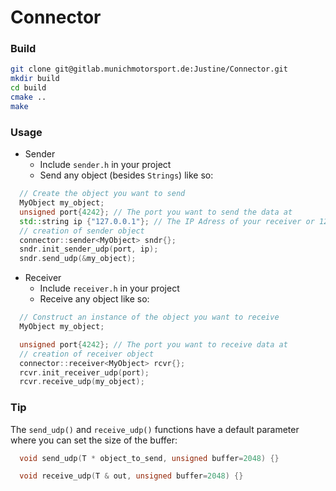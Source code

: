 
Connector
=========


### Build  
```bash
git clone git@gitlab.munichmotorsport.de:Justine/Connector.git 
mkdir build  
cd build  
cmake ..  
make  
```  

### Usage  
* Sender  
  * Include `sender.h` in your project  
  * Send any object (besides `Strings`) like so:  

```c++
  // Create the object you want to send
  MyObject my_object;
  unsigned port{4242}; // The port you want to send the data at
  std::string ip {"127.0.0.1"}; // The IP Adress of your receiver or 127.0.0.1 for localhost
  // creation of sender object
  connector::sender<MyObject> sndr{};
  sndr.init_sender_udp(port, ip);
  sndr.send_udp(&my_object);
```


* Receiver  
  * Include `receiver.h` in your project  
  * Receive any object like so:  

```c++
  // Construct an instance of the object you want to receive
  MyObject my_object;

  unsigned port{4242}; // The port you want to receive data at
  // creation of receiver object
  connector::receiver<MyObject> rcvr{};
  rcvr.init_receiver_udp(port);
  rcvr.receive_udp(my_object);
```


### Tip  
The `send_udp()` and `receive_udp()` functions have a default parameter where you can set the size of the buffer:  
```c++
  void send_udp(T * object_to_send, unsigned buffer=2048) {}

  void receive_udp(T & out, unsigned buffer=2048) {}
```  
